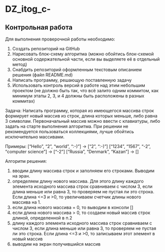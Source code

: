 ﻿# DZ_itog_c-
##  Контрольная работа
Для выполнения проверочной работы необходимо:
1. Создать репозиторий на GitHub
2. Нарисовать блок-схему алгоритма (можно обойтись блок-схемой основной содержательной части, если вы выделяете её в отдельный метод)
3. Снабдить репозиторий оформленным текстовым описанием решения (файл README.md)
4. Написать программу, решающую поставленную задачу
5. Использовать контроль версий в работе над этим небольшим проектом (не должно быть так, что всё залито одним коммитом, как минимум этапы 2, 3, и 4 должны быть расположены в разных коммитах)

Задача: Написать программу, которая из имеющегося массива строк формирует новый массив из строк, длина которых меньше, либо равна 3 символам. Первоначальный массив можно ввести с клавиатуры, либо задать на старте выполнения алгоритма. При решении не рекомендуется пользоваться коллекциями, лучше обойтись исключительно массивами.

Примеры:
[“Hello”, “2”, “world”, “:-)”] → [“2”, “:-)”]
[“1234”, “1567”, “-2”, “computer science”] → [“-2”]
[“Russia”, “Denmark”, “Kazan”] → []

Алгоритм решения:
1. вводим длину массива строк и заполняем его строками. Выводим на эран.
2. определяем длину нового массива. Для этого длину каждого элемента исходного массива строк сравниваем с числом 3, если длина меньше или равна 3, то проверяем не пустая ли это строка. Если длина <=3 и >0, то увеличиваем счетчик длины нового массива на 1.
3. если длина нового массива = 0, то выводим в консоли []
4. если длина нового массива > 0, то создаем новый массив строк длиной, определенной в п.2
5. длину каждого элемента исходного массива строк сравниваем с числом 3, если длина меньше или равна 3, то проверяем не пустая ли это строка. Если длина <=3 и >0, то записываем этот элемент в новый массив
6. выводим на экран получившийся массив
